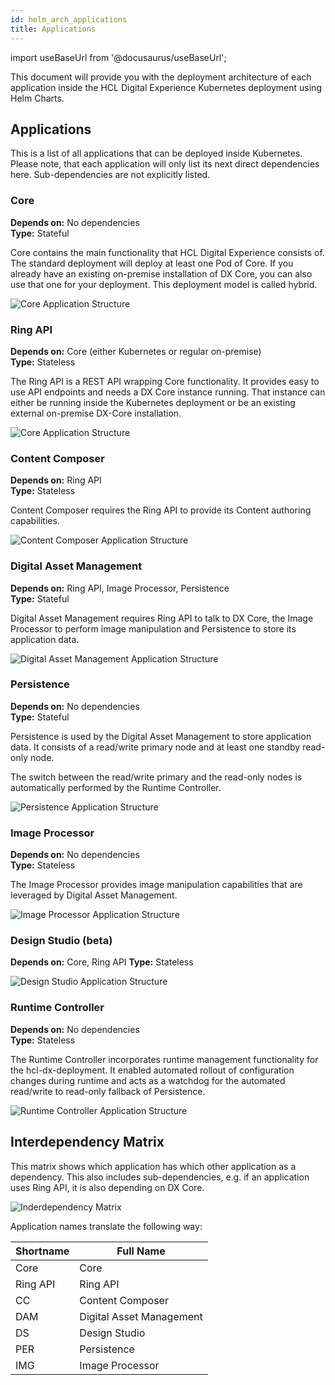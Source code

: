 ```yaml
---
id: helm_arch_applications
title: Applications
---
```


import useBaseUrl from '@docusaurus/useBaseUrl';

This document will provide you with the deployment architecture of each application inside the HCL Digital Experience Kubernetes deployment using Helm Charts.

## Applications

This is a list of all applications that can be deployed inside Kubernetes. Please note, that each application will only list its next direct dependencies here. Sub-dependencies are not explicitly listed.

### Core

**Depends on:** No dependencies  
**Type:** Stateful

Core contains the main functionality that HCL Digital Experience consists of. The standard deployment will deploy at least one Pod of Core. If you already have an existing on-premise installation of DX Core, you can also use that one for your deployment. This deployment model is called hybrid.

![Core Application Structure](../../../images/helm/architecture/app_core.png)

### Ring API

**Depends on:** Core (either Kubernetes or regular on-premise)  
**Type:** Stateless

The Ring API is a REST API wrapping Core functionality. It provides easy to use API endpoints and needs a DX Core instance running. That instance can either be running inside the Kubernetes deployment or be an existing external on-premise DX-Core installation.

![Core Application Structure](../../../images/helm/architecture/app_ring-api.png)

### Content Composer

**Depends on:** Ring API  
**Type:** Stateless

Content Composer requires the Ring API to provide its Content authoring capabilities.

![Content Composer Application Structure](../../../images/helm/architecture/app_content-composer.png)

### Digital Asset Management

**Depends on:** Ring API, Image Processor, Persistence  
**Type:** Stateful

Digital Asset Management requires Ring API to talk to DX Core, the Image Processor to perform image manipulation and Persistence to store its application data.

![Digital Asset Management Application Structure](../../../images/helm/architecture/app_digital-asset-management.png)

### Persistence

**Depends on:** No dependencies  
**Type:** Stateful

Persistence is used by the Digital Asset Management to store application data. It consists of a read/write primary node and at least one standby read-only node.

The switch between the read/write primary and the read-only nodes is automatically performed by the Runtime Controller.

![Persistence Application Structure](../../../images/helm/architecture/app_persistence.png)

### Image Processor

**Depends on:** No dependencies  
**Type:** Stateless

The Image Processor provides image manipulation capabilities that are leveraged by Digital Asset Management.

![Image Processor Application Structure](../../../images/helm/architecture/app_image-processor.png)

### Design Studio (beta)

**Depends on:** Core, Ring API
**Type:** Stateless

![Design Studio Application Structure](../../../images/helm/architecture/app_design-studio.png)

### Runtime Controller

**Depends on:** No dependencies  
**Type:** Stateless

The Runtime Controller incorporates runtime management functionality for the hcl-dx-deployment. It enabled automated rollout of configuration changes during runtime and acts as a watchdog for the automated read/write to read-only fallback of Persistence.

![Runtime Controller Application Structure](../../../images/helm/architecture/app_runtime-controller.png)

## Interdependency Matrix

This matrix shows which application has which other application as a dependency. This also includes sub-dependencies, e.g. if an application uses Ring API, it is also depending on DX Core.

![Inderdependency Matrix](../../../images/helm/architecture/app_matrix.png)

Application names translate the following way:

| Shortname | Full Name                |
| --------- | ------------------------ |
| Core      | Core                     |
| Ring API  | Ring API                 |
| CC        | Content Composer         |
| DAM       | Digital Asset Management |
| DS        | Design Studio            |
| PER       | Persistence              |
| IMG       | Image Processor          |
